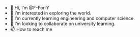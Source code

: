 - 👋 Hi, I’m @F-For-Y
- 👀 I’m interested in exploring the world.
- 🌱 I’m currently learning engineering and computer science.
- 💞️ I’m looking to collaborate on university learning.
- 📫 How to reach me 
<!---
F-For-Y/F-For-Y is a ✨ special ✨ repository because its `README.md` (this file) appears on your GitHub profile.
You can click the Preview link to take a look at your changes.
--->
